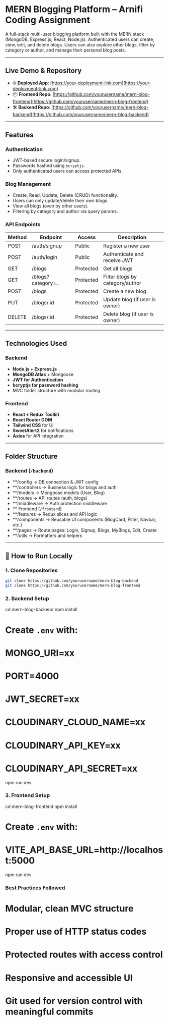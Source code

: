 # MERN Blogging Platform – Arnifi Coding Assignment

A full-stack multi-user blogging platform built with the MERN stack (MongoDB, Express.js, React, Node.js). Authenticated users can create, view, edit, and delete blogs. Users can also explore other blogs, filter by category or author, and manage their personal blog posts.

---

## Live Demo & Repository

- 🌐 **Deployed App**: [https://your-deployment-link.com](https://your-deployment-link.com)
- 📦 **Frontend Repo**: [https://github.com/yourusername/mern-blog-frontend](https://github.com/yourusername/mern-blog-frontend)
- 🛠️ **Backend Repo**: [https://github.com/yourusername/mern-blog-backend](https://github.com/yourusername/mern-blog-backend)

---

## Features

### Authentication
- JWT-based secure login/signup.
- Passwords hashed using `bcryptjs`.
- Only authenticated users can access protected APIs.

### Blog Management
- Create, Read, Update, Delete (CRUD) functionality.
- Users can only update/delete their own blogs.
- View all blogs (even by other users).
- Filtering by category and author via query params.

### API Endpoints

| Method | Endpoint            | Access       | Description                        |
|--------|---------------------|--------------|------------------------------------|
| POST   | /auth/signup        | Public       | Register a new user                |
| POST   | /auth/login         | Public       | Authenticate and receive JWT       |
| GET    | /blogs              | Protected    | Get all blogs                      |
| GET    | /blogs?category=..  | Protected    | Filter blogs by category/author    |
| POST   | /blogs              | Protected    | Create a new blog                  |
| PUT    | /blogs/:id          | Protected    | Update blog (if user is owner)     |
| DELETE | /blogs/:id          | Protected    | Delete blog (if user is owner)     |

---

## Technologies Used

### Backend
- **Node.js + Express.js**
- **MongoDB Atlas** + Mongoose
- **JWT for Authentication**
- **bcryptjs for password hashing**
- MVC folder structure with modular routing

### Frontend
- **React + Redux Toolkit**
- **React Router DOM**
- **Tailwind CSS** for UI
- **SweetAlert2** for notifications
- **Axios** for API integration

---

## Folder Structure

### Backend (`/backend`)
- **/config → DB connection & JWT config
- **/controllers → Business logic for blogs and auth
- **/models → Mongoose models (User, Blog)
- **/routes → API routes (auth, blogs)
- **/middleware → Auth protection middleware
- ** Frontend (`/frontend`)
- **/features → Redux slices and API logic
- **/components → Reusable UI components (BlogCard, Filter, Navbar, etc.)
- **/pages → Route pages: Login, Signup, Blogs, MyBlogs, Edit, Create
- **/utils → Formatters and helpers

---

## 🧪 How to Run Locally

### 1. Clone Repositories
```bash
git clone https://github.com/yourusername/mern-blog-backend
git clone https://github.com/yourusername/mern-blog-frontend
```

### 2. Backend Setup

cd mern-blog-backend
npm install
# Create `.env` with:
# MONGO_URI=xx
# PORT=4000
# JWT_SECRET=xx
# CLOUDINARY_CLOUD_NAME=xx
# CLOUDINARY_API_KEY=xx
# CLOUDINARY_API_SECRET=xx

npm run dev

### 3. Frontend Setup
cd mern-blog-frontend
npm install
# Create `.env` with:
# VITE_API_BASE_URL=http://localhost:5000
npm run dev

### Best Practices Followed
# Modular, clean MVC structure

# Proper use of HTTP status codes

# Protected routes with access control

# Responsive and accessible UI

# Git used for version control with meaningful commits
